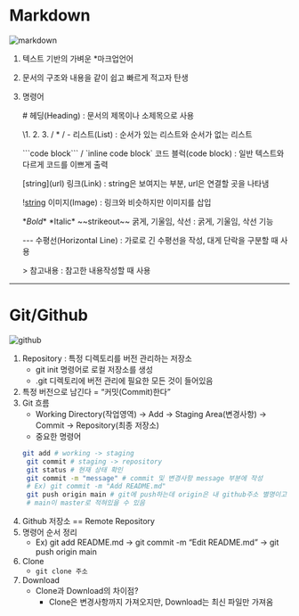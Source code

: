 # Markdown
![markdown](https://encrypted-tbn0.gstatic.com/images?q=tbn:ANd9GcQiQMEbm2XbuvKKkZkC8NAWDBWC07zIsFIQpfgDQfHcHr8ill9YMovcn8etShjtwBiuRDk&usqp=CAU)

1. 텍스트 기반의 가벼운 *마크업언어
2. 문서의 구조와 내용을 같이 쉽고 빠르게 적고자 탄생
3. 명령어
   
   \# 헤딩(Heading) : 문서의 제목이나 소제목으로 사용

    \1. 2. 3. / * / - 리스트(List) : 순서가 있는 리스트와 순서가 없는 리스트

    \```code block``` / \`inline code block` 코드 블럭(code block) : 일반 텍스트와 다르게 코드를 이쁘게 출력

    \[string](url) 링크(Link) : string은 보여지는 부분, url은 연결할 곳을 나타냄

    \![string](img_url) 이미지(Image) : 링크와 비슷하지만 이미지를 삽입

    \**Bold** \*Italic* \~~strikeout~~ 굵게, 기울임, 삭선 : 굵게, 기울임, 삭선 기능

    \--- 수평선(Horizontal Line) : 가로로 긴 수평선을 작성, 대게 단락을 구분할 때 사용

    \> 참고내용 : 참고한 내용작성할 때 사용

---

# Git/Github
![github](https://miro.medium.com/max/1400/0*ZLfPdBuEy3SgJscw.jpg)

1. Repository : 특정 디렉토리를 버전 관리하는 저장소
   - git init 명령어로 로컬 저장소를 생성
   - .git 디렉토리에 버전 관리에 필요한 모든 것이 들어있음
2. 특정 버전으로 남긴다 = “커밋(Commit)한다”
3. Git 흐름
   - Working Directory(작업영역) → Add → Staging Area(변경사항) → Commit → Repository(최종 저장소)
   - 중요한 명령어
   ```bash
   git add # working -> staging
    git commit # staging -> repository
    git status # 현재 상태 확인
    git commit -m "message" # commit 및 변경사항 message 부분에 작성
    # Ex) git commit -m "Add README.md"
    git push origin main # git에 push하는데 origin은 내 github주소 별명이고 main은 사용자 이름
    # main이 master로 적혀있을 수 있음
    ```
4. Github 저장소 == Remote Repository
5. 명령어 순서 정리
   - Ex) git add README.md → git commit -m “Edit README.md” → git push origin main
6. Clone
   - `git clone 주소`
7. Download
   - Clone과 Download의 차이점?
        - Clone은 변경사항까지 가져오지만, Download는 최신 파일만 가져옴